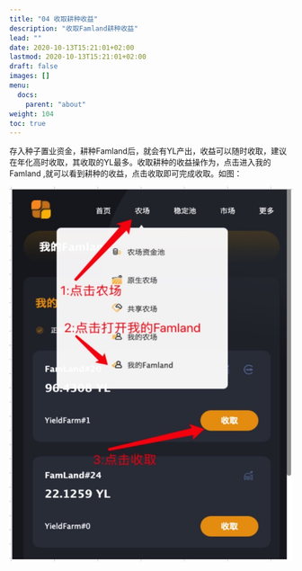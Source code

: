 ```yaml
---
title: "04 收取耕种收益"
description: "收取Famland耕种收益"
lead: ""
date: 2020-10-13T15:21:01+02:00
lastmod: 2020-10-13T15:21:01+02:00
draft: false
images: []
menu:
  docs:
    parent: "about"
weight: 104
toc: true
---
```


存入种子置业资金，耕种Famland后，就会有YL产出，收益可以随时收取，建议在年化高时收取，其收取的YL最多。收取耕种的收益操作为，点击进入我的Famland ,就可以看到耕种的收益，点击收取即可完成收取。如图：

<img src="04.jpg" alt="04"  />
